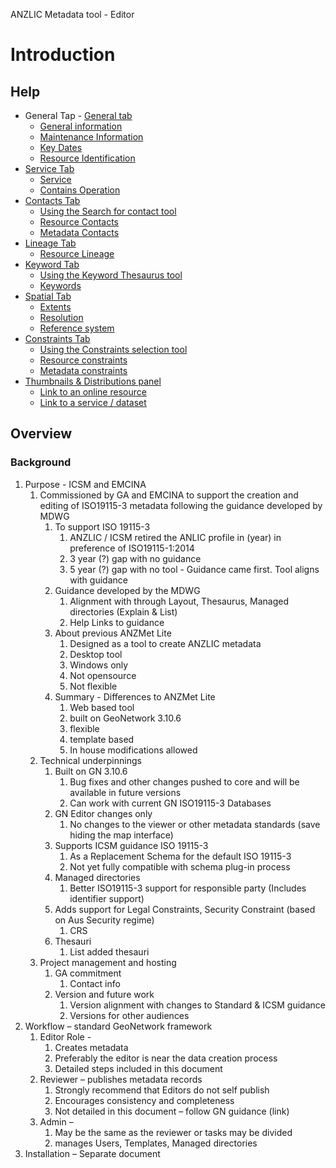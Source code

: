 ANZLIC Metadata tool - Editor  
# Introduction
## Help 
- General Tap - [General tab](./General-Metadata.md)
  - [General information](./General-Metadata.md#general-information)
  - [Maintenance Information](./General-Metadata.md#maintenance-information)
  - [Key Dates](./General-Metadata.md#key-dates)
  - [Resource Identification](./General-Metadata.md#resource-identification)
- [Service Tab](./Service-Metadata.md)
  - [Service](./Service-Metadata.md#service)
  - [Contains Operation](./Service-Metadata.md#contains-operation)
- [Contacts Tab](./Contacts-Metadata.md)
  - [Using the Search for contact tool](./Contacts-Metadata.md#using-the-search-for-contact-tool)
  - [Resource Contacts](./Contacts-Metadata.md#resource-contacts)
  - [Metadata Contacts](./Contacts-Metadata.md#metadata-contacts)
- [Lineage Tab](./Linage-Metadata.md)
  - [Resource Lineage](./Linage-Metadata.md#resource-lineage)
- [Keyword Tab](./Keyword-Metadata.md)
  - [Using the Keyword Thesaurus tool](./Contacts-Metadata.md#using-the-search-for-contact-tool)
  - [Keywords](./Keyword-Metadata.md#keywords)
- [Spatial Tab](./Spatial-Metadata.md)
  - [Extents](./Spatial-Metadata.md#extents)
  - [Resolution](./Spatial-Metadata.md#resolution)
  - [Reference system](./Spatial-Metadata.md#reference-system)
- [Constraints Tab](./Constraints-Metadata.md)
  - [Using the Constraints selection tool](./Constraints-Metadata.md#using-the-constraints-selection-tool)
  - [Resource constraints](./Constraints-Metadata.md#resource-constraints)
  - [Metadata constraints](./Constraints-Metadata.md#metadata-constraints)
- [Thumbnails & Distributions panel](./Thumbnails-and-Distributions-Metadata.md)
  - [Link to an online resource](./Thumbnails-and-Distributions-Metadata.md#link-to-an-online-resource)
  - [Link to a service / dataset](./Thumbnails-and-Distributions-Metadata.md#link-to-a-service--dataset)

## Overview
### Background 
1. Purpose - ICSM and EMCINA
    1. Commissioned by GA and EMCINA to support the creation and editing of ISO19115-3 metadata following the guidance developed by MDWG
        1. To support ISO 19115-3 
            1. ANZLIC / ICSM retired the ANLIC profile in (year) in preference of ISO19115-1:2014 
            1. 3 year (?) gap with no guidance 
            1. 5 year (?) gap with no tool - Guidance came first. Tool aligns with guidance
        1. Guidance developed by the MDWG
            1. Alignment with through Layout, Thesaurus, Managed directories (Explain & List)
            1. Help Links to guidance
        1. About previous ANZMet Lite
            1. Designed as a tool to create ANZLIC metadata
            1. Desktop tool
            1. Windows only 
            1. Not opensource
            1. Not flexible
        1. Summary - Differences to ANZMet Lite
            1. Web based tool 
            1. built on GeoNetwork 3.10.6
            1. flexible 
            1. template based
            1. In house modifications allowed
    1. Technical underpinnings
        1. Built on GN 3.10.6
            1. Bug fixes and other changes pushed to core and will be available in future versions
            1. Can work with current GN ISO19115-3 Databases 
        1. GN Editor changes only
            1. No changes to the viewer or other metadata standards (save hiding the map interface)
        1. Supports ICSM guidance ISO 19115-3 
            1. As a Replacement Schema for the default ISO 19115-3
            1. Not yet fully compatible with schema plug-in process
        1. Managed directories
            1. Better ISO19115-3 support for responsible party (Includes identifier support)
	    1. Adds support for Legal Constraints, Security Constraint (based on Aus Security regime)
            1. CRS
        1. Thesauri
            1. List added thesauri
    1. Project management and hosting
        1. GA commitment
            1. Contact info
        1. Version and future work
            1. Version alignment with changes to Standard & ICSM guidance
            1. Versions for other audiences
1. Workflow – standard GeoNetwork framework
    1. Editor Role - 
        1. Creates metadata
        1. Preferably the editor is near the data creation process
        1. Detailed steps included in this document
    1. Reviewer – publishes metadata records
        1. Strongly recommend that Editors do not self publish
        1. Encourages consistency and completeness
        1. Not detailed in this document – follow GN guidance (link)
    1. Admin – 
        1. May be the same as the reviewer or tasks may be divided
        1. manages Users, Templates, Managed directories
1. Installation – Separate document
